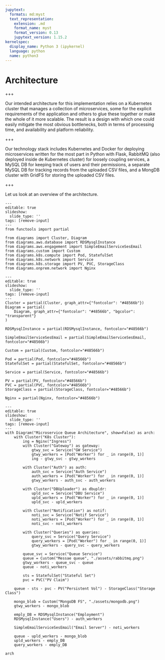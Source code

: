 ```yaml
---
jupytext:
  formats: md:myst
  text_representation:
    extension: .md
    format_name: myst
    format_version: 0.13
    jupytext_version: 1.15.2
kernelspec:
  display_name: Python 3 (ipykernel)
  language: python
  name: python3
---
```


# Architecture

+++

Our intended architecture for this implementation relies on a Kubernetes cluster that manages a collection of microservices, some for the explicit requirements of the application and others to glue these together or make the whole of it more scalable. The result is a design with which one could easily mitigate the most obvious bottlenecks, both in terms of processing time, and availability and platform reliability.

+++

Our technology stack includes Kubernetes and Docker for deploying microservices written for the most part in Python with Flask, RabbitMQ (also deployed inside de Kubernetes cluster) for loosely coupling services, a MySQL DB for keeping track of users and their permissions, a separate MySQL DB for tracking records from the uploaded CSV files, and a MongDB cluster with GridFS for storing the uploaded CSV files.

+++

Let us look at an overview of the architecture.

```{code-cell} ipython3
---
editable: true
slideshow:
  slide_type: ''
tags: [remove-input]
---
from functools import partial

from diagrams import Cluster, Diagram
from diagrams.aws.database import RDSMysqlInstance
from diagrams.aws.engagement import SimpleEmailServiceSesEmail
from diagrams.custom import Custom
from diagrams.k8s.compute import Pod, StatefulSet
from diagrams.k8s.network import Service
from diagrams.k8s.storage import PV, PVC, StorageClass
from diagrams.onprem.network import Nginx
```

```{code-cell} ipython3
---
editable: true
slideshow:
  slide_type: ''
tags: [remove-input]
---
Cluster = partial(Cluster, graph_attr={"fontcolor": "#48566b"})
Diagram = partial(
    Diagram, graph_attr={"fontcolor": "#48566b", "bgcolor": "transparent"}
)

RDSMysqlInstance = partial(RDSMysqlInstance, fontcolor="#48566b")

SimpleEmailServiceSesEmail = partial(SimpleEmailServiceSesEmail, fontcolor="#48566b")

Custom = partial(Custom, fontcolor="#48566b")

Pod = partial(Pod, fontcolor="#48566b")
StatefulSet = partial(StatefulSet, fontcolor="#48566b")

Service = partial(Service, fontcolor="#48566b")

PV = partial(PV, fontcolor="#48566b")
PVC = partial(PVC, fontcolor="#48566b")
StorageClass = partial(StorageClass, fontcolor="#48566b")

Nginx = partial(Nginx, fontcolor="#48566b")
```

```{code-cell} ipython3
---
editable: true
slideshow:
  slide_type: ''
tags: [remove-input]
---
with Diagram("Microservice Queue Architecture", show=False) as arch:
    with Cluster("K8s Cluster"):
        ing = Nginx("Ingress")
        with Cluster("Gateway") as gateway:
            gtwy_svc = Service("GW Service")
            gtwy_workers = [Pod("Worker") for _ in range(0, 1)]
            ing - gtwy_svc - gtwy_workers

        with Cluster("Auth") as auth:
            auth_svc = Service("Auth Service")
            auth_workers = [Pod("Worker") for _ in range(0, 1)]
            gtwy_workers - auth_svc - auth_workers

        with Cluster("DBUploader") as dbupldr:
            upld_svc = Service("DBU Service")
            upld_workers = [Pod("Worker") for _ in range(0, 1)]
            upld_svc - upld_workers

        with Cluster("Notification") as notif:
            noti_svc = Service("Notif Service")
            noti_workers = [Pod("Worker") for _ in range(0, 1)]
            noti_svc - noti_workers

        with Cluster("Queries") as queries:
            query_svc = Service("Query Service")
            query_workers = [Pod("Worker") for _ in range(0, 1)]
            gtwy_workers - query_svc - query_workers

        queue_svc = Service("Queue Service")
        queue = Custom("Messae queue", "./assets/rabbitmq.png")
        gtwy_workers - queue_svc - queue
        queue - noti_workers

        sts = StatefulSet("Stateful Set")
        pvc = PVC("PV Claim")

    queue - sts - pvc - PV("Persistent Vol") - StorageClass("Storage Class")

    mongo_blob = Custom("MongoDB FS", "./assets/mongodb.png")
    gtwy_workers - mongo_blob

    emply_DB = RDSMysqlInstance("Employment")
    RDSMysqlInstance("Users") - auth_workers

    SimpleEmailServiceSesEmail("Email Server") - noti_workers

    queue - upld_workers - mongo_blob
    upld_workers - emply_DB
    query_workers - emply_DB

arch
```

```{code-cell} ipython3

```

